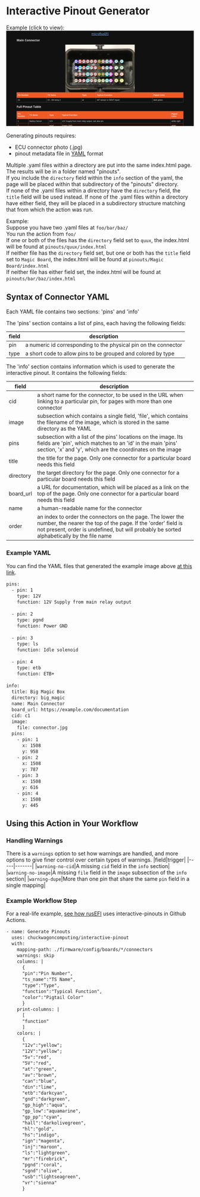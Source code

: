 # Interactive Pinout Generator

Example (click to view):  
[![microRusEFI connector screenshot](mre.png)](https://rusefi.com/docs/pinouts/microrusefi)

Generating pinouts requires:

- ECU connector photo (.jpg)
- pinout metadata file in [YAML](https://en.wikipedia.org/wiki/YAML) format

Multiple .yaml files within a directory are put into the same index.html page.  
The results will be in a folder named "pinouts".  
If you include the `directory` field within the `info` section of the yaml, the page will be placed within that subdirectory of the "pinouts" directory.  
If none of the .yaml files within a directory have the `directory` field, the `title` field will be used instead.
If none of the .yaml files within a directory have either field, they will be placed in a subdirectory structure matching that from which the action was run.  

Example:  
Suppose you have two .yaml files at `foo/bar/baz/`  
You run the action from `foo/`  
If one or both of the files has the `directory` field set to `quux`, the index.html will be found at `pinouts/quux/index.html`  
If neither file has the `directory` field set, but one or both has the `title` field set to `Magic Board`, the index.html will be found at `pinouts/Magic Board/index.html`  
If neither file has either field set, the index.html will be found at `pinouts/bar/baz/index.html`  

## Syntax of Connector YAML

Each YAML file contains two sections: 'pins' and 'info'

The 'pins' section contains a list of pins, each having the following fields:  

|field   |description|
|--------|-----------|
|pin     |a numeric id corresponding to the physical pin on the connector|
|type    |a short code to allow pins to be grouped and colored by type|

The 'info' section contains information which is used to generate the interactive pinout. It contains the following fields:  

|field    |description|
|---------|-----------|
|cid      |a short name for the connector, to be used in the URL when linking to a particular pin, for pages with more than one connector|
|image    |subsection which contains a single field, 'file', which contains the filename of the image, which is stored in the same directory as the YAML|
|pins     |subsection with a list of the pins' locations on the image. Its fields are 'pin', which matches to an 'id' in the main 'pins' section, 'x' and 'y', which are the coordinates on the image|
|title    |the title for the page. Only one connector for a particular board needs this field|
|directory|the target directory for the page. Only one connector for a particular board needs this field|
|board_url|a URL for documentation, which will be placed as a link on the top of the page. Only one connector for a particular board needs this field|
|name     |a human-readable name for the connector|
|order    |an index to order the connectors on the page. The lower the number, the nearer the top of the page. If the 'order' field is not present, order is undefined, but will probably be sorted alphabetically by the file name|

### Example YAML

You can find the YAML files that generated the example image above [at this link](https://github.com/rusefi/rusefi/tree/master/firmware/config/boards/microrusefi/connectors).

```
pins:
  - pin: 1
    type: 12V
    function: 12V Supply from main relay output

  - pin: 2
    type: pgnd
    function: Power GND

  - pin: 3
    type: ls
    function: Idle solenoid

  - pin: 4
    type: etb
    function: ETB+

info:
  title: Big Magic Box
  directory: big_magic
  name: Main Connector
  board_url: https://example.com/documentation
  cid: c1
  image:
    file: connector.jpg
  pins:
    - pin: 1
      x: 1508
      y: 958
    - pin: 2
      x: 1508
      y: 787
    - pin: 3
      x: 1508
      y: 616
    - pin: 4
      x: 1508
      y: 445
```

## Using this Action in Your Workflow

### Handling Warnings

There is a `warnings` option to set how warnings are handled, and more options to give finer control over certain types of warnings.
|field|trigger|
|-----|-------|
|`warning-no-cid`|A missing `cid` field in the `info` section|
|`warning-no-image`|A missing `file` field in the `image` subsection of the `info` section|
|`warning-dupe`|More than one pin that share the same `pin` field in a single mapping|

### Example Workflow Step

For a real-life example, [see how rusEFI](https://github.com/rusefi/rusefi/blob/master/.github/workflows/gen-pinouts.yaml) uses interactive-pinouts in Github Actions.

```
- name: Generate Pinouts
  uses: chuckwagoncomputing/interactive-pinout
  with:
    mapping-path: ./firmware/config/boards/*/connectors
    warnings: skip
    columns: |
      {
      "pin":"Pin Number",
      "ts_name":"TS Name",
      "type":"Type",
      "function":"Typical Function",
      "color":"Pigtail Color"
      }
    print-columns: |
      [
      "function"
      ]
    colors: |
      {
      "12v":"yellow";
      "12V":"yellow";
      "5v":"red",
      "5V":"red",
      "at":"green",
      "av":"brown",
      "can":"blue",
      "din":"lime",
      "etb":"darkcyan",
      "gnd":"darkgreen",
      "gp_high":"aqua",
      "gp_low":"aquamarine",
      "gp_pp":"cyan",
      "hall":"darkolivegreen",
      "hl":"gold",
      "hs":"indigo",
      "ign":"magenta",
      "inj":"maroon",
      "ls":"lightgreen",
      "mr":"firebrick",
      "pgnd":"coral",
      "sgnd":"olive",
      "usb":"lightseagreen",
      "vr":"sienna"
      }
```
